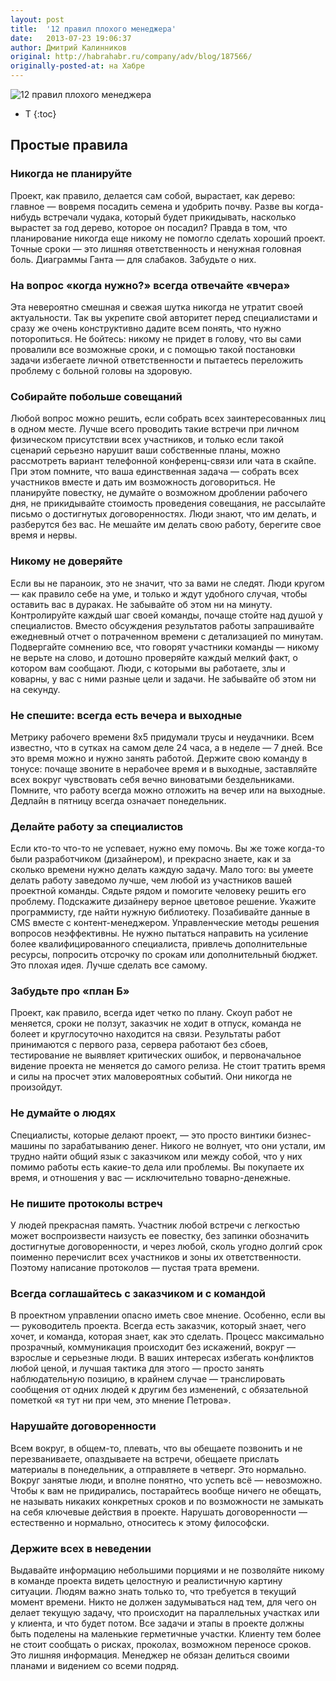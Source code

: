 ```yaml
---
layout: post
title:  '12 правил плохого менеджера'
date:   2013-07-23 19:06:37
author: Дмитрий Калинников
original: http://habrahabr.ru/company/adv/blog/187566/
originally-posted-at: на Хабре
---
```


![12 правил плохого менеджера](http://habrastorage.org/storage2/639/820/3a6/6398203a6d559afd4d5f23338b2a8c27.jpg)

- T
{:toc}

## Простые правила

### Никогда не планируйте

Проект, как правило, делается сам собой, вырастает, как дерево: главное — вовремя посадить семена и удобрить почву. Разве вы когда-нибудь встречали чудака, который будет прикидывать, насколько вырастет за год дерево, которое он посадил? Правда в том, что планирование никогда еще никому не помогло сделать хороший проект. Точные сроки — это лишняя ответственность и ненужная головная боль. Диаграммы Ганта — для слабаков. Забудьте о них.

### На вопрос «когда нужно?» всегда отвечайте «вчера»

Эта невероятно смешная и свежая шутка никогда не утратит своей актуальности. Так вы укрепите свой авторитет перед специалистами и сразу же очень конструктивно дадите всем понять, что нужно поторопиться. Не бойтесь: никому не придет в голову, что вы сами провалили все возможные сроки, и с помощью такой постановки задачи избегаете личной ответственности и пытаетесь переложить проблему с больной головы на здоровую.

### Собирайте побольше совещаний

Любой вопрос можно решить, если собрать всех заинтересованных лиц в одном месте. Лучше всего проводить такие встречи при личном физическом присутствии всех участников, и только если такой сценарий серьезно нарушит ваши собственные планы, можно рассмотреть вариант телефонной конференц-связи или чата в скайпе. При этом помните, что ваша единственная задача — собрать всех участников вместе и дать им возможность договориться. Не планируйте повестку, не думайте о возможном дроблении рабочего дня, не прикидывайте стоимость проведения совещания, не рассылайте письмо о достигнутых договоренностях. Люди знают, что им делать, и разберутся без вас. Не мешайте им делать свою работу, берегите свое время и нервы.

### Никому не доверяйте

Если вы не параноик, это не значит, что за вами не следят. Люди кругом — как правило себе на уме, и только и ждут удобного случая, чтобы оставить вас в дураках. Не забывайте об этом ни на минуту. Контролируйте каждый шаг своей команды, почаще стойте над душой у специалистов. Вместо обсуждения результатов работы запрашивайте ежедневный отчет о потраченном времени с детализацией по минутам. Подвергайте сомнению все, что говорят участники команды — никому не верьте на слово, и дотошно проверяйте каждый мелкий факт, о котором вам сообщают. Люди, с которыми вы работаете, злы и коварны, у вас с ними разные цели и задачи. Не забывайте об этом ни на секунду.

### Не спешите: всегда есть вечера и выходные

Метрику рабочего времени 8х5 придумали трусы и неудачники. Всем известно, что в сутках на самом деле 24 часа, а в неделе — 7 дней. Все это время можно и нужно занять работой. Держите свою команду в тонусе: почаще звоните в нерабочее время и в выходные, заставляйте всех вокруг чувствовать себя вечно виноватыми бездельниками. Помните, что работу всегда можно отложить на вечер или на выходные. Дедлайн в пятницу всегда означает понедельник.

### Делайте работу за специалистов

Если кто-то что-то не успевает, нужно ему помочь. Вы же тоже когда-то были разработчиком (дизайнером), и прекрасно знаете, как и за сколько времени нужно делать каждую задачу. Мало того: вы умеете делать работу заведомо лучше, чем любой из участников вашей проектной команды. Сядьте рядом и помогите человеку решить его проблему. Подскажите дизайнеру верное цветовое решение. Укажите программисту, где найти нужную библиотеку. Позабивайте данные в CMS вместе с контент-менеджером. Управленческие методы решения вопросов неэффективны. Не нужно пытаться направить на усиление более квалифицированного специалиста, привлечь дополнительные ресурсы, попросить отсрочку по срокам или дополнительный бюджет. Это плохая идея. Лучше сделать все самому. 

### Забудьте про «план Б»

Проект, как правило, всегда идет четко по плану. Скоуп работ не меняется, сроки не ползут, заказчик не ходит в отпуск, команда не болеет и круглосуточно находится на связи. Результаты работ принимаются с первого раза, сервера работают без сбоев, тестирование не выявляет критических ошибок, и первоначальное видение проекта не меняется до самого релиза. Не стоит тратить время и силы на просчет этих маловероятных событий. Они никогда не произойдут.

### Не думайте о людях

Специалисты, которые делают проект, — это просто винтики бизнес-машины по зарабатыванию денег. Никого не волнует, что они устали, им трудно найти общий язык с заказчиком или между собой, что у них помимо работы есть какие-то дела или проблемы. Вы покупаете их время, и отношения у вас — исключительно товарно-денежные.

### Не пишите протоколы встреч

У людей прекрасная память. Участник любой встречи с легкостью может воспроизвести наизусть ее повестку, без запинки обозначить достигнутые договоренности, и через любой, сколь угодно долгий срок поименно перечислит всех участников и зоны их ответственности. Поэтому написание протоколов — пустая трата времени.

### Всегда соглашайтесь с заказчиком и с командой

В проектном управлении опасно иметь свое мнение. Особенно, если вы — руководитель проекта. Всегда есть заказчик, который знает, чего хочет, и команда, которая знает, как это сделать. Процесс максимально прозрачный, коммуникация происходит без искажений, вокруг — взрослые и серьезные люди. В ваших интересах избегать конфликтов любой ценой, и лучшая тактика для этого — просто занять наблюдательную позицию, в крайнем случае — транслировать сообщения от одних людей к другим без изменений, с обязательной пометкой «я тут ни при чем, это мнение Петрова». 

### Нарушайте договоренности

Всем вокруг, в общем-то, плевать, что вы обещаете позвонить и не перезваниваете, опаздываете на встречи, обещаете прислать материалы в понедельник, а отправляете в четверг. Это нормально. Вокруг занятые люди, и вполне понятно, что успеть всё — невозможно. Чтобы к вам не придирались, постарайтесь вообще ничего не обещать, не называть никаких конкретных сроков и по возможности не замыкать на себя ключевые действия в проекте. Нарушать договоренности — естественно и нормально, относитесь к этому философски.

### Держите всех в неведении

Выдавайте информацию небольшими порциями и не позволяйте никому в команде проекта видеть целостную и реалистичную картину ситуации. Людям важно знать только то, что требуется в текущий момент времени. Никто не должен задумываться над тем, для чего он делает текущую задачу, что происходит на параллельных участках или у клиента, и что будет потом. Все задачи и этапы в проекте должны быть поделены на маленькие герметичные участки. Клиенту тем более не стоит сообщать о рисках, проколах, возможном переносе сроков. Это лишняя информация. Менеджер не обязан делиться своими планами и видением со всеми подряд.